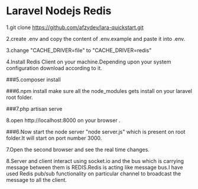 # Laravel Nodejs Redis

1.git clone https://github.com/afzydev/lara-quickstart.git

2.create .env and copy the content of .env.example and paste it into .env.

3.change "CACHE_DRIVER=file" to  "CACHE_DRIVER=redis"

4.Install Redis Client on your machine.Depending upon your system configuration download according to it.

###5.composer install

###6.npm install make sure all the node_modules gets install on your laravel root folder.

###7.php artisan serve

8.open http://localhost:8000 on your browser .

###6.Now start the node server "node server.js" which is present on root folder.It will start on port number 3000.

7.Open the second browser and see the real time changes.

8.Server and client interact using socket.io and the bus which is carrying message between them is REDIS.Redis is acting like message bus.I have used Redis pub/sub functionality on particular channel to broadcast the message to all the client.
